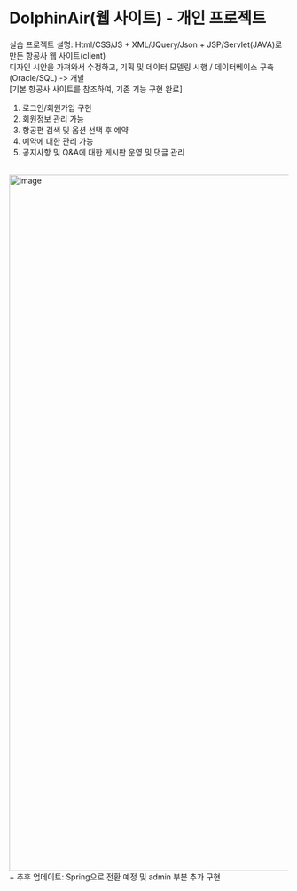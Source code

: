 # DolphinAir(웹 사이트) - 개인 프로젝트

실습 프로젝트 설명: Html/CSS/JS + XML/JQuery/Json + JSP/Servlet(JAVA)로 만든 항공사 웹 사이트(client)<br>
디자인 시안을 가져와서 수정하고, 기획 및 데이터 모델링 시행 / 데이터베이스 구축(Oracle/SQL) -> 개발<br>
[기본 항공사 사이트를 참조하여, 기존 기능 구현 완료]<br>
1. 로그인/회원가입 구현
2. 회원정보 관리 가능
3. 항공편 검색 및 옵션 선택 후 예약
4. 예약에 대한 관리 가능
5. 공지사항 및 Q&A에 대한 게시판 운영 및 댓글 관리
<br>

<img width="1254" alt="image" src="https://user-images.githubusercontent.com/108180200/178360584-7d744ce5-8a6b-41f1-b0ff-523b8cea9ffc.png">
<br>
+ 추후 업데이트: Spring으로 전환 예정 및 admin 부분 추가 구현
